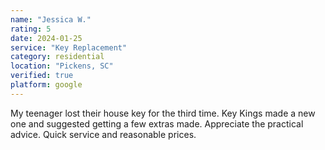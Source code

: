 ```yaml
---
name: "Jessica W."
rating: 5
date: 2024-01-25
service: "Key Replacement"
category: residential
location: "Pickens, SC"
verified: true
platform: google
---
```


My teenager lost their house key for the third time. Key Kings made a new one and suggested getting a few extras made. Appreciate the practical advice. Quick service and reasonable prices.
